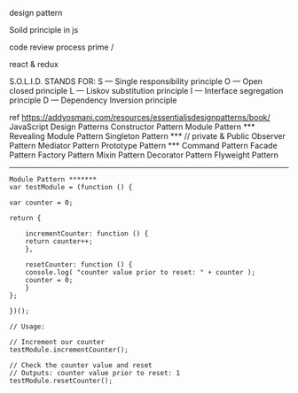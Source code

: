 design pattern

Soild principle in js

code review process
prime / 

react & redux


S.O.L.I.D. STANDS FOR:
S — Single responsibility principle
O — Open closed principle
L — Liskov substitution principle
I — Interface segregation principle
D — Dependency Inversion principle

ref https://addyosmani.com/resources/essentialjsdesignpatterns/book/
JavaScript Design Patterns
    Constructor Pattern
    Module Pattern ***
    Revealing Module Pattern
    Singleton Pattern ***  // private & Public
    Observer Pattern
    Mediator Pattern
    Prototype Pattern ***
    Command Pattern
    Facade Pattern
    Factory Pattern
    Mixin Pattern
    Decorator Pattern
    Flyweight Pattern

-----------------------------------------------------------
    Module Pattern *******
    var testModule = (function () {
 
    var counter = 0;
    
    return {
    
        incrementCounter: function () {
        return counter++;
        },
    
        resetCounter: function () {
        console.log( "counter value prior to reset: " + counter );
        counter = 0;
        }
    };
    
    })();
    
    // Usage:
    
    // Increment our counter
    testModule.incrementCounter();
    
    // Check the counter value and reset
    // Outputs: counter value prior to reset: 1
    testModule.resetCounter();